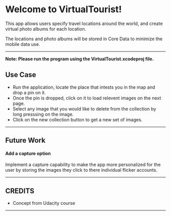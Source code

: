 Welcome to VirtualTourist!
===================

This app allows users specify travel locations around the world, and create virtual photo albums for each location.

The locations and photo albums will be stored in Core Data to minimize the mobile data use.


----------

**Note: Please run the program using the VirtualTourist.xcodeproj file.**

Use Case
-------------
- Run the application, locate the place that intests you in the map and drop a pin on it.
- Once the pin is dropped, click on it to load relevent images on the next page.
- Select any image that you would like to delete from the collection by long presssing on the image.
- Click on the new collection button to get a new set of images.

----------

Future Work
-------------

#### <i class="icon-file"></i> Add a capture option

Implement a capture capability to make the app more personalized for the user by storing the images they click to there individual flicker accounts.

----------

CREDITS
-------
- Concept from Udacity course

----------
